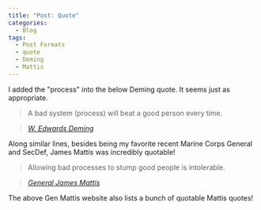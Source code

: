 ```yaml
---
title: "Post: Quote"
categories:
  - Blog
tags:
  - Post Formats
  - quote
  - Deming
  - Mattis
---
```


I added the "process" into the below Deming quote. It seems just as appropriate.

> A bad system (process) will beat a good person every time.
  
> <cite><a href="https://deming.org/quotes/10091/">W. Edwards Deming</a></cite>

Along similar lines, besides being my favorite recent Marine Corps General and SecDef, James Mattis was incredibly quotable!

> Allowing bad processes to stump good people is intolerable.
  
> <cite><a href="https://www.goodreads.com/work/quotes/70939879-call-sign-chaos-learning-to-lead?page=2">General James Mattis</a></cite>

The above Gen Mattis website also lists a bunch of quotable Mattis quotes!
